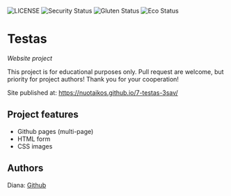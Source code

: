 ![LICENSE](https://img.shields.io/badge/license-MIT-blue.svg?style=flat-square)
![Security Status](https://img.shields.io/security-headers?label=Security&url=https%3A%2F%2Fgithub.com&style=flat-square)
![Gluten Status](https://img.shields.io/badge/Gluten-Free-green.svg)
![Eco Status](https://img.shields.io/badge/ECO-Friendly-green.svg)

# Testas

_Website project_

This project is for educational purposes only. Pull request are welcome, but priority for project authors! Thank you for your cooperation!

Site published at: https://nuotaikos.github.io/7-testas-3sav/  



## Project features

-  Github pages (multi-page)
-  HTML form
-  CSS images

## Authors

Diana: [Github](https://github.com/Nuotaikos)